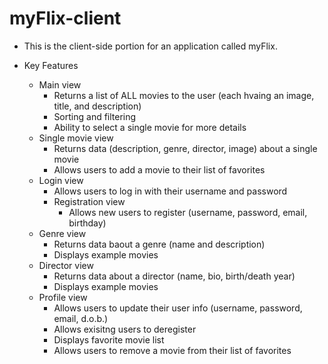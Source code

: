 # myFlix-client

- This is the client-side portion for an application called myFlix.

- Key Features
  - Main view
    - Returns a list of ALL movies to the user (each hvaing an image, title, and description)
    - Sorting and filtering
    - Ability to select a single movie for more details
  - Single movie view
    - Returns data (description, genre, director, image) about a single movie
    - Allows users to add a movie to their list of favorites
  - Login view
    - Allows users to log in with their username and password
    - Registration view
      - Allows new users to register (username, password, email, birthday)
  - Genre view
    - Returns data baout a genre (name and description)
    - Displays example movies
  - Director view
    - Returns data about a director (name, bio, birth/death year)
    - Displays example movies
  - Profile view
    - Allows users to update their user info (username, password, email, d.o.b.)
    - Allows exisitng users to deregister
    - Displays favorite movie list
    - Allows users to remove a movie from their list of favorites

